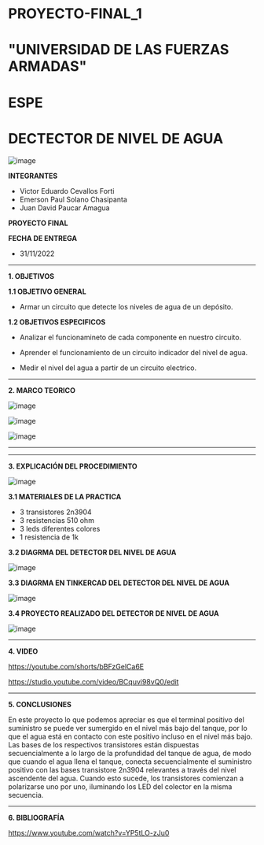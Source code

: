 # PROYECTO-FINAL_1
# "UNIVERSIDAD DE LAS FUERZAS ARMADAS"
# ESPE
# DECTECTOR DE NIVEL DE AGUA

![image](https://user-images.githubusercontent.com/116772918/200762591-a164d8db-c02e-4269-8bb4-0bc4c810d79f.png)

**INTEGRANTES**
 
* Victor Eduardo Cevallos Forti
* Emerson Paul Solano Chasipanta
* Juan David Paucar Amagua


**PROYECTO FINAL**

**FECHA DE ENTREGA**
* 31/11/2022
--------------------------------------------------------------------------------------------------------------------------------------------------------------------------------------


**1. OBJETIVOS**


**1.1  OBJETIVO GENERAL**

* Armar un circuito que detecte los niveles de agua de un depósito.

**1.2  OBJETIVOS ESPECIFICOS**

* Analizar el funcionamineto de cada componente en nuestro circuito.

* Aprender el funcionamiento de un circuito indicador del nivel de agua.

* Medir el nivel del agua a partir de un circuito electrico.
 

--------------------------------------------------------------------------------------------------------------------------------------------------------------------------------------
**2. MARCO TEORICO**

![image](https://user-images.githubusercontent.com/116772918/204934490-07e48422-5b10-48ea-8e8e-38d42e7c0aba.png)


![image](https://user-images.githubusercontent.com/116772918/204940326-b53ed27a-fdb7-49e8-b525-5d31fa4d6a93.png)


![image](https://user-images.githubusercontent.com/116772918/204941392-0a8241e1-d6c8-4b40-be9d-a77a3ca83ea9.png)

-------------------------------------------------------------------------------------------------------------------------------------------------------------------------------------





--------------------------------------------------------------------------------------------------------------------------------------------------------------------------------------
**3. EXPLICACIÓN DEL PROCEDIMIENTO**

![image](https://user-images.githubusercontent.com/116772918/204951072-b6ff8e44-0838-4a19-9527-39a64ff91e95.png)


**3.1 MATERIALES DE LA PRACTICA**

* 3 transistores 2n3904 
* 3 resistencias 510 ohm
* 3 leds diferentes colores
* 1 resistencia de 1k 



**3.2 DIAGRMA DEL DETECTOR DEL NIVEL DE AGUA**

![image](https://user-images.githubusercontent.com/116772918/204889743-65e26b59-d67d-4b8f-9e8a-317611e54566.png)


**3.3 DIAGRMA EN TINKERCAD DEL DETECTOR DEL NIVEL DE AGUA**


![image](https://user-images.githubusercontent.com/116772918/204893343-15e5fff5-3f79-4cd9-a984-246deede9240.png)


**3.4 PROYECTO REALIZADO DEL DETECTOR DE NIVEL DE AGUA** 

![image](https://user-images.githubusercontent.com/116772918/204894414-86212f43-eb4d-401d-9818-90f98cdd94ec.png)





--------------------------------------------------------------------------------------------------------------------------------------------------------------------------------------

**4. VIDEO**

https://youtube.com/shorts/bBFzGelCa6E

https://studio.youtube.com/video/BCquvi98vQ0/edit

--------------------------------------------------------------------------------------------------------------------------------------------------------------------------------------

**5. CONCLUSIONES**

En este proyecto lo que podemos apreciar es que el terminal positivo del suministro se puede ver sumergido en el nivel más bajo del tanque, por lo que el agua está en contacto con este positivo incluso en el nivel más bajo. Las bases de los respectivos transistores están dispuestas secuencialmente a lo largo de la profundidad del tanque de agua, de modo que cuando el agua llena el tanque, conecta secuencialmente el suministro positivo con las bases transistore 2n3904 relevantes a través del nivel ascendente del agua. Cuando esto sucede, los transistores comienzan a polarizarse uno por uno, iluminando los LED del colector en la misma secuencia.



----------------------------------------------------------------------------------------------------------------------------------------------------------------------------------------

**6. BIBLIOGRAFÍA**


https://www.youtube.com/watch?v=YP5tLO-zJu0
